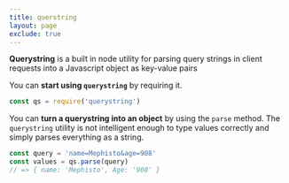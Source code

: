 ```yaml
---
title: querstring
layout: page
exclude: true
---
```


**Querystring** is a built in node utility for parsing query strings in client requests into a Javascript object as key-value pairs

You can **start using `querystring`** by requiring it.
```js
const qs = require('querystring')
```

You can **turn a querystring into an object** by using the `parse` method. The `querystring` utility is not intelligent enough to type values correctly and simply parses everything as a string.
```js
const query = 'name=Mephisto&age=908'
const values = qs.parse(query)
// => { name: 'Mephisto', Age: '908' }
```


<!--stackedit_data:
eyJoaXN0b3J5IjpbLTI5OTMwNzMwXX0=
-->